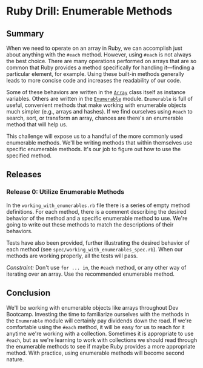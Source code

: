 # Ruby Drill: Enumerable Methods

## Summary
When we need to operate on an array in Ruby, we can accomplish just about anything with the `#each` method. However, using `#each` is not always the best choice.  There are many operations performed on arrays that are so common that Ruby provides a method specifically for handling it—finding a particular element, for example.  Using these built-in methods generally leads to more concise code and increases the readability of our code.

Some of these behaviors are written in the [`Array`][ruby array] class itself as instance variables.  Others are written in the [`Enumerable`][ruby enumerable] module.  `Enumerable` is full of useful, convenient methods that make working with enumerable objects much simpler (e.g., arrays and hashes).  If we find ourselves using `#each` to search, sort, or transform an array, chances are there's an enumerable method that will help us.

This challenge will expose us to a handful of the more commonly used enumerable methods. We'll be writing methods that within themselves use specific enumerable methods.  It's our job to figure out how to use the specified method.


## Releases
### Release 0: Utilize Enumerable Methods
In the `working_with_enumerables.rb` file there is a series of empty method definitions.  For each method, there is a comment describing the desired behavior of the method and a specific enumerable method to use.  We're going to write out these methods to match the descriptions of their behaviors.

Tests have also been provided, further illustrating the desired behavior of each method (see `spec/working_with_enumerables_spec.rb`).  When our methods are working properly, all the tests will pass.

*Constraint:*  Don't use `for ... in`, the `#each` method, or any other way of iterating over an array.  Use the recommended enumerable method.


## Conclusion
We'll be working with enumerable objects like arrays throughout Dev Bootcamp.  Investing the time to familiarize ourselves with the methods in the `Enumerable` module will certainly pay dividends down the road.  If we're comfortable using the `#each` method, it will be easy for us to reach for it anytime we're working with a collection.  Sometimes it is appropriate to use `#each`, but as we're learning to work with collections we should read through the enumerable methods to see if maybe Ruby provides a more appropriate method.  With practice, using enumerable methods will become second nature.


[ruby enumerable]: http://ruby-doc.org/core-2.1.0/Enumerable.html
[ruby array]: http://ruby-doc.org/core-2.1.0/Array.html


